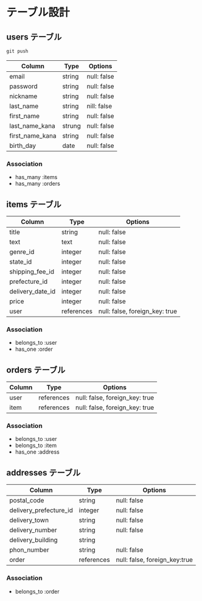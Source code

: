 # テーブル設計

## users テーブル
```ruby
git push
```

| Column          | Type    | Options     |
| --------------- | ------- | ----------- |
| email           | string  | null: false |
| password        | string  | null: false |
| nickname        | string  | null: false |
| last_name       | string  | nill: false |
| first_name      | string  | null: false |
| last_name_kana  | strung  | null: false |
| first_name_kana | string  | null: false |
| birth_day       | date    | null: false |


### Association

- has_many :items
- has_many :orders

## items テーブル

| Column           | Type          | Options                        |
| ---------------- | ------------- | ------------------------------ |
| title            | string        | null: false                    |
| text             | text          | null: false                    |
| genre_id         | integer       | null: false                    |
| state_id         | integer       | null: false                    |
| shipping_fee_id  | integer       | null: false                    |
| prefecture_id    | integer       | null: false                    |
| delivery_date_id | integer       | null: false                    |    
| price            | integer       | null: false                    |
| user             | references    | null: false, foreign_key: true |


### Association

- belongs_to :user
- has_one :order

## orders テーブル

| Column  | Type       | Options                        |
| ------- | ---------- | ------------------------------ |
| user    | references | null: false, foreign_key: true |
| item    | references | null: false, foreign_key: true |

### Association

- belongs_to :user
- belongs_to :item
- has_one :address

## addresses テーブル

| Column                 | Type       | Options                       |
| ---------------------- | ---------- | ----------------------------- |
| postal_code            | string     | null: false                   |
| delivery_prefecture_id | integer    | null: false                   |
| delivery_town          | string     | null: false                   |
| delivery_number        | string     | null: false                   |
| delivery_building      | string     |                               |
| phon_number            | string     | null: false                   |
| order                  | references | null: false, foreign_key:true | 

### Association

- belongs_to :order
